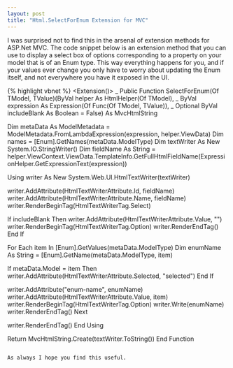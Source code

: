 ```yaml
---
layout: post
title: "Html.SelectForEnum Extension for MVC"
---
```


I was surprised not to find this in the arsenal of extension methods for ASP.Net MVC. The code snippet below is an extension method that you can use to display a select box of options corresponding to a property on your model that is of an Enum type. This way everything happens for you, and if your values ever change you only have to worry about updating the Enum itself, and not everywhere you have it exposed in the UI.

{% highlight vbnet %}
<Extension()> _
Public Function SelectForEnum(Of TModel, TValue)(ByVal helper As HtmlHelper(Of TModel), _
             ByVal expression As Expression(Of Func(Of TModel, TValue)), _
             Optional ByVal includeBlank As Boolean = False) As MvcHtmlString
 
 Dim metaData As ModelMetadata = ModelMetadata.FromLambdaExpression(expression, helper.ViewData)
 Dim names = [Enum].GetNames(metaData.ModelType)
 Dim textWriter As New System.IO.StringWriter()
 Dim fieldName As String = helper.ViewContext.ViewData.TemplateInfo.GetFullHtmlFieldName(ExpressionHelper.GetExpressionText(expression))
 
 Using writer As New System.Web.UI.HtmlTextWriter(textWriter)
 
  writer.AddAttribute(HtmlTextWriterAttribute.Id, fieldName)
  writer.AddAttribute(HtmlTextWriterAttribute.Name, fieldName)
  writer.RenderBeginTag(HtmlTextWriterTag.Select)
 
  If includeBlank Then
   writer.AddAttribute(HtmlTextWriterAttribute.Value, "")
   writer.RenderBeginTag(HtmlTextWriterTag.Option)
   writer.RenderEndTag()
  End If
 
  For Each item In [Enum].GetValues(metaData.ModelType)
   Dim enumName As String = [Enum].GetName(metaData.ModelType, item)
 
   If metaData.Model = item Then
    writer.AddAttribute(HtmlTextWriterAttribute.Selected, "selected")
   End If
 
   writer.AddAttribute("enum-name", enumName)
   writer.AddAttribute(HtmlTextWriterAttribute.Value, item)
   writer.RenderBeginTag(HtmlTextWriterTag.Option)
   writer.Write(enumName)
   writer.RenderEndTag()
  Next
 
  writer.RenderEndTag()
 End Using
 
 Return MvcHtmlString.Create(textWriter.ToString())
End Function
```

As always I hope you find this useful.